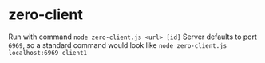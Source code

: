 # zero-client

Run with command `node zero-client.js <url> [id]`
Server defaults to port `6969`, so a standard command would look like `node zero-client.js localhost:6969 client1`
